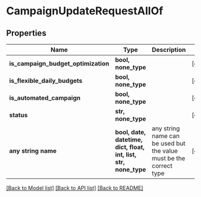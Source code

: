 # CampaignUpdateRequestAllOf


## Properties
Name | Type | Description | Notes
------------ | ------------- | ------------- | -------------
**is_campaign_budget_optimization** | **bool, none_type** |  | [optional] 
**is_flexible_daily_budgets** | **bool, none_type** |  | [optional] 
**is_automated_campaign** | **bool, none_type** |  | [optional] 
**status** | **str, none_type** |  | [optional] 
**any string name** | **bool, date, datetime, dict, float, int, list, str, none_type** | any string name can be used but the value must be the correct type | [optional]

[[Back to Model list]](../README.md#documentation-for-models) [[Back to API list]](../README.md#documentation-for-api-endpoints) [[Back to README]](../README.md)


